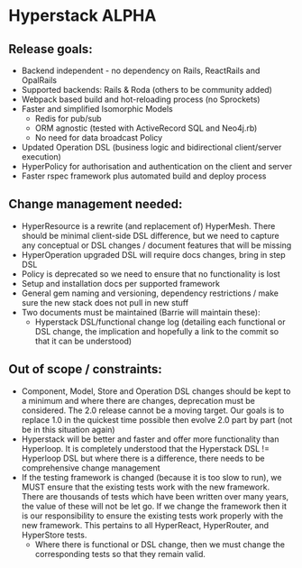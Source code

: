 # Hyperstack ALPHA

## Release goals:

+ Backend independent - no dependency on Rails, ReactRails and OpalRails
+ Supported backends: Rails & Roda (others to be community added)
+ Webpack based build and hot-reloading process (no Sprockets)
+ Faster and simplified Isomorphic Models
  + Redis for pub/sub
  + ORM agnostic (tested with ActiveRecord SQL and Neo4j.rb)
  + No need for data broadcast Policy
+ Updated Operation DSL (business logic and bidirectional client/server execution)
+ HyperPolicy for authorisation and authentication on the client and server
+ Faster rspec framework plus automated build and deploy process

## Change management needed:

+ HyperResource is a rewrite (and replacement of) HyperMesh. There should be minimal client-side DSL difference, but we need to capture any conceptual or DSL changes / document features that will be missing
+ HyperOperation upgraded DSL will require docs changes, bring in step DSL
+ Policy is deprecated so we need to ensure that no functionality is lost
+ Setup and installation docs per supported framework
+ General gem naming and versioning, dependency restrictions / make sure the new stack does not pull in new stuff
+ Two documents must be maintained (Barrie will maintain these):
  + Hyperstack DSL/functional change log (detailing each functional or DSL change, the implication and hopefully a link to the commit so that it can be understood)

## Out of scope / constraints:

+ Component, Model, Store and Operation DSL changes should be kept to a minimum and where there are changes, deprecation must be considered.
The 2.0 release cannot be a moving target. Our goals is to replace 1.0 in the quickest time possible then evolve 2.0 part by part (not be in this situation again)
+ Hyperstack will be better and faster and offer more functionality than Hyperloop. It is completely understood that the Hyperstack DSL != Hyperloop DSL but where there is a difference, there needs to be comprehensive change management
+ If the testing framework is changed (because it is too slow to run), we MUST ensure that the existing tests work with the new framework. There are thousands of tests which have been written over many years, the value of these will not be let go. If we change the framework then it is our responsibility to ensure the existing tests work properly with the new framework. This pertains to all HyperReact, HyperRouter, and HyperStore tests.
  + Where there is functional or DSL change, then we must change the corresponding tests so that they remain valid.
